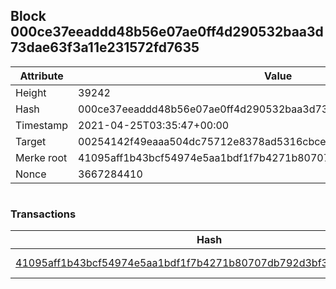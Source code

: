 ## Block 000ce37eeaddd48b56e07ae0ff4d290532baa3d73dae63f3a11e231572fd7635

Attribute | Value
--- | ---
Height | 39242
Hash | 000ce37eeaddd48b56e07ae0ff4d290532baa3d73dae63f3a11e231572fd7635
Timestamp | 2021-04-25T03:35:47+00:00
Target | 00254142f49eaaa504dc75712e8378ad5316cbcead634704b3734b6271167cc4
Merke root | 41095aff1b43bcf54974e5aa1bdf1f7b4271b80707db792d3bf379aa1851e2b5
Nonce | 3667284410

```

```

### Transactions

Hash | Amount
--- | ---
[41095aff1b43bcf54974e5aa1bdf1f7b4271b80707db792d3bf379aa1851e2b5](41095aff1b43bcf54974e5aa1bdf1f7b4271b80707db792d3bf379aa1851e2b5.md) | 10.00000000 SKEPTI 
